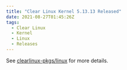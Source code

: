 ```yaml
---
title: "Clear Linux Kernel 5.13.13 Released"
date: 2021-08-27T01:45:26Z
tags:
  - Clear Linux
  - Kernel
  - Linux
  - Releases
---
```

See [clearlinux-pkgs/linux][linux] for more details.

[linux]: https://github.com/clearlinux-pkgs/linux
